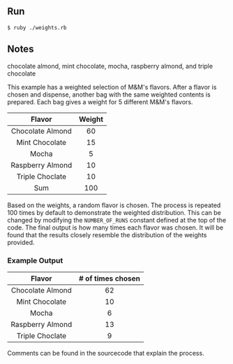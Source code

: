 ## Run
```
$ ruby ./weights.rb
```

## Notes

chocolate almond, mint chocolate, mocha, raspberry almond, and triple chocolate

This example has a weighted selection of M&M's flavors. After a flavor is chosen and dispense, another bag with the same weighted contents is prepared. Each bag gives a weight for 5 different M&M's flavors. 

|Flavor|Weight|
|:----:|:----:|
|Chocolate Almond|60|
|Mint Chocolate|15|
|Mocha|5|
|Raspberry Almond|10|
|Triple Choclate|10|
|Sum| 100

Based on the weights, a random flavor is chosen. The process is repeated 100 times by default to demonstrate the weighted distribution. This can be changed by modifying the `NUMBER_OF_RUNS` constant defined at the top of the code. The final output is how many times each flavor was chosen. It will be found that the results closely resemble the distribution of the weights provided.

### Example Output

|Flavor| # of times chosen|
|:-:|:-:|
|Chocolate Almond|62|
|Mint Chocolate|10|
|Mocha|6|
|Raspberry Almond|13|
|Triple Choclate|9|

Comments can be found in the sourcecode that explain the process.
